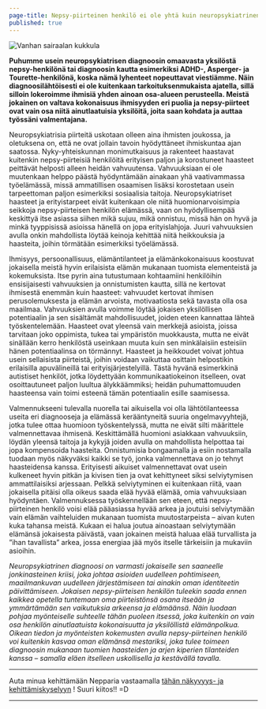 ```yaml
---
page-title: Nepsy-piirteinen henkilö ei ole yhtä kuin neuropsykiatrinen diagnoosinsa
published: true
---
```




![Vanhan sairaalan kukkula]({{site.baseurl}}/uploaded-images/vanhan-sairaalan-kukkula.jpeg)

**Puhumme usein neuropsykiatrisen diagnoosin omaavasta yksilöstä nepsy-henkilönä tai diagnoosin kautta esimerkiksi ADHD-, Asperger- ja Tourette-henkilönä, koska nämä lyhenteet nopeuttavat viestiämme. Näin diagnoosilähtöisesti ei ole kuitenkaan tarkoituksenmukaista ajatella, sillä silloin lokeroimme ihmisiä yhden ainoan osa-alueen perusteella. Meistä jokainen on valtava kokonaisuus ihmisyyden eri puolia ja nepsy-piirteet ovat vain osa niitä ainutlaatuisia yksilöitä, joita saan kohdata ja auttaa työssäni valmentajana.**

Neuropsykiatrisia piirteitä uskotaan olleen aina ihmisten joukossa, ja oletuksena on, että ne ovat jollain tavoin hyödyttäneet ihmiskuntaa ajan saatossa. Nyky-yhteiskunnan monimutkaisuus ja rakenteet haastavat kuitenkin nepsy-piirteisiä henkilöitä erityisen paljon ja korostuneet haasteet peittävät helposti alleen heidän vahvuutensa. Vahvuuksiaan ei ole muutenkaan helppo päästä hyödyntämään ainakaan yhä vaativammassa työelämässä, missä ammatillisen osaamisen lisäksi korostetaan usein tarpeettoman paljon esimerkiksi sosiaalisia taitoja. Neuropsykiatriset haasteet ja erityistarpeet eivät kuitenkaan ole niitä huomionarvoisimpia seikkoja nepsy-piirteisen henkilön elämässä, vaan on hyödyllisempää keskittyä itse asiassa siihen mikä sujuu, mikä onnistuu, missä hän on hyvä ja minkä tyyppisissä asioissa hänellä on jopa erityislahjoja. Juuri vahvuuksien avulla onkin mahdollista löytää keinoja kehittää niitä heikkouksia ja haasteita, joihin törmätään esimerkiksi työelämässä.

Ihmisyys, persoonallisuus, elämäntilanteet ja elämänkokonaisuus koostuvat jokaisella meistä hyvin erilaisista elämän mukanaan tuomista elementeistä ja kokemuksista. Itse pyrin aina tutustumaan kohtaamiini henkilöihin ensisijaisesti vahvuuksien ja onnistumisten kautta, sillä ne kertovat ihmisestä enemmän kuin haasteet: vahvuudet kertovat ihmisen perusolemuksesta ja elämän arvoista, motivaatiosta sekä tavasta olla osa maailmaa. Vahvuuksien avulla voimme löytää jokaisen yksilöllisen potentiaalin ja sen sisältämät mahdollisuudet, joiden eteen kannattaa lähteä työskentelemään.  Haasteet ovat yleensä vain merkkejä asioista, joissa tarvitaan joko oppimista, tukea tai ympäristön muokkausta, mutta ne eivät sinällään kerro henkilöstä useinkaan muuta kuin sen minkälaisiin esteisiin hänen potentiaalinsa on törmännyt. Haasteet ja heikkoudet voivat johtua usein sellaisista piirteistä, joihin voidaan vaikuttaa osittain helpostikin erilaisilla apuvälineillä tai erityisjärjestelyillä. Tästä hyvänä esimerkkinä autistiset henkilöt, jotka löydettyään kommunikaatiokeinon itselleen, ovat osoittautuneet paljon luultua älykkäämmiksi; heidän puhumattomuuden haasteensa vain toimi esteenä tämän potentiaalin esille saamisessa.

Valmennukseeni tulevalla nuorella tai aikuisella voi olla lähtötilanteessa useita eri diagnooseja ja elämässä kerääntyneitä suuria ongelmavyyhtejä, jotka tulee ottaa huomioon työskentelyssä, mutta ne eivät silti määrittele valmennettavaa ihmisenä. Keskittämällä huomioni asiakkaan vahvuuksiin, löydän yleensä taitoja ja kykyjä joiden avulla on mahdollista helpottaa tai jopa kompensoida haasteita. Onnistumisia bongaamalla ja esiin nostamalla tuodaan myös näkyväksi kaikki se työ, jonka valmennettava on jo tehnyt haasteidensa kanssa. Erityisesti aikuiset valmennettavat ovat usein kulkeneet hyvin pitkän ja kivisen tien ja ovat kehittyneet siksi selviytymisen ammattilaisiksi arjessaan. Pelkkä selviytyminen ei kuitenkaan riitä, vaan jokaisella pitäisi olla oikeus saada elää hyvää elämää, omia vahvuuksiaan hyödyntäen. Valmennuksessa työskennellään sen eteen, että nepsy-piirteinen henkilö voisi elää pääasiassa hyvää arkea ja joutuisi selviytymään vain elämän vaihteluiden mukanaan tuomista muutostarpeista – aivan kuten kuka tahansa meistä. Kukaan ei halua joutua ainoastaan selviytymään elämänsä jokaisesta päivästä, vaan jokainen meistä haluaa elää turvallista ja ”ihan tavallista” arkea, jossa energiaa jää myös itselle tärkeisiin ja mukaviin asioihin.

_Neuropsykiatrinen diagnoosi on varmasti jokaiselle sen saaneelle jonkinasteinen kriisi, joka johtaa asioiden uudelleen pohtimiseen, maailmankuvan uudelleen järjestämiseen tai ainakin oman identiteetin päivittämiseen. Jokaisen nepsy-piirteisen henkilön tuleekin saada ennen kaikkea opetella tuntemaan oma piirteistönsä osana itseään ja ymmärtämään sen vaikutuksia arkeensa ja elämäänsä. Näin luodaan pohjaa myönteiselle suhteelle tähän puoleen itsessä, joka kuitenkin on vain osa henkilön ainutlaatuista kokonaisuutta ja yksilöllistä elämänpolkua. Oikean tiedon ja myönteisten kokemusten avulla nepsy-piirteinen henkilö voi kuitenkin kasvaa oman elämänsä mestariksi, joka tulee toimeen diagnoosin mukanaan tuomien haasteiden ja arjen kiperien tilanteiden kanssa – samalla eläen itselleen uskollisella ja kestävällä tavalla._

___

Auta minua kehittämään Nepparia vastaamalla
[tähän näkyvyys- ja kehittämiskyselyyn](https://docs.google.com/forms/d/176dqWqr1rtptN2gY9Z10OUQjiLbrq1T9Zu-S_kPgq-U/viewform) ! 
Suuri kiitos!! =D

___
